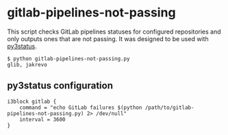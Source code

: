# gitlab-pipelines-not-passing

This script checks GitLab pipelines statuses for configured repositories and only outputs ones that are not passing.  It was designed to be used with [py3status][0].  

```console
$ python gitlab-pipelines-not-passing.py
glib, jakrevo
```

## py3status configuration

```
i3block gitlab {
    command = "echo GitLab failures $(python /path/to/gitlab-pipelines-not-passing.py) 2> /dev/null"
    interval = 3600
}
```

[0]: https://github.com/ultrabug/py3status
